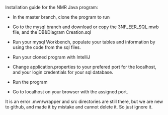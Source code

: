 Installation guide for the NMR Java program:

 - In the master branch, clone the program to run 
 - Go to the mysql branch and download or copy 
 the 3NF_EER_SQL.mwb file, and the DB&Diagram Creation.sql

- Run your mysql Workbench, populate your tables and information 
by using the code from the sql files.
- Run your cloned program with IntelliJ
- Change application.properties to your prefered port for the localhost,
and your login credentials for your sql database.
- Run the program
- Go to localhost on your browser with the assigned port.

It is an error .mvn/wrapper and src directories are still there, but 
we are new to github, and made it by mistake and cannot delete it. So
just ignore it. 

